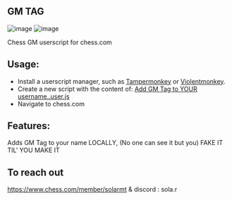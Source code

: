 ## GM TAG

![image](https://github.com/xppazarr/GMTitleChess/assets/79111364/791b0ae4-9b9e-4fba-b1a0-8c97498b1729)
![image](https://github.com/xppazarr/GMTitleChess/assets/79111364/12aa4a7f-c040-4c75-8087-bd56ce753157)



Chess GM userscript for chess.com

## Usage:
 - Install a userscript manager, such as [Tampermonkey](https://www.tampermonkey.net/) or [Violentmonkey](https://violentmonkey.github.io/get-it/).
 - Create a new script with the content of: [Add GM Tag to YOUR username..user.js](https://raw.githubusercontent.com/xppazarr/GMTitleChess/main/Add%20GM%20Tag%20to%20YOUR%20username..user.js)
 - Navigate to chess.com

## Features:

Adds GM Tag to your name LOCALLY, (No one can see it but you) FAKE IT TIL' YOU MAKE IT

## To reach out

https://www.chess.com/member/solarmt & discord : sola.r
